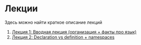# Лекции

Здесь можно найти краткое описание лекций

1. [Лекция 1: Вводная лекция (организация + факты про язык)](lecture_01.md)
1. [Лекция 2: Declaration vs definition + namespaces](lecture_02.md)
